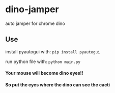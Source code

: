 # dino-jamper

auto jamper for chrome dino

## Use

install pyautogui with:
```pip install pyautogui```

run python file with:
```python main.py```
#### Your mouse will become dino eyes!!
#### So put the eyes where the dino can see the cacti
